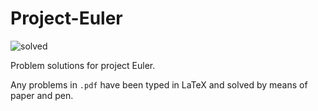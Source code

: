 # Project-Euler

![solved](https://projecteuler.net/profile/frankcash.png)

Problem solutions for project Euler.

Any problems in `.pdf` have been typed in LaTeX and solved by means of paper and pen.

